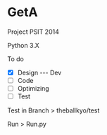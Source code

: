 GetA
====

Project PSIT 2014

Python 3.X

To do
- [X] Design --- Dev
- [ ] Code 
- [ ] Optimizing
- [ ] Test

Test in Branch > theballkyo/test

Run > Run.py 
